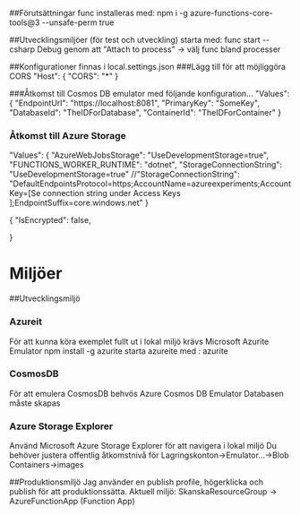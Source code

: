 ﻿
##Förutsättningar
func installeras med: npm i -g azure-functions-core-tools@3 --unsafe-perm true

##Utvecklingsmiljöer (för test och utveckling)
starta med: func start --csharp
Debug genom att "Attach to process" -> välj func bland processer

##Konfigurationer finnas i local.settings.json
###Lägg till för att möjliggöra CORS
  "Host": {
    "CORS": "*"
  }

###Åtkomst till Cosmos DB emulator med följande konfiguration...
  "Values": {
    "EndpointUrl": "https://localhost:8081",
    "PrimaryKey": "SomeKey",
    "DatabaseId": "TheIDForDatabase",
    "ContainerId": "TheIDForContainer"
  }
  
### Åtkomst till Azure Storage
  "Values": {
    "AzureWebJobsStorage": "UseDevelopmentStorage=true",
    "FUNCTIONS_WORKER_RUNTIME": "dotnet",
    "StorageConnectionString": "UseDevelopmentStorage=true"
    //"StorageConnectionString": "DefaultEndpointsProtocol=https;AccountName=azureexperiments;AccountKey=[Se connection string under Access Keys ];EndpointSuffix=core.windows.net"
  }


  {
  "IsEncrypted": false,
  
}

# Miljöer
##Utvecklingsmiljö

### Azureit
För att kunna köra exemplet fullt ut i lokal miljö krävs Microsoft Azurite Emulator
npm install -g azurite
starta azureite med : azurite

### CosmosDB
För att emulera CosmosDB behvös Azure Cosmos DB Emulator
Databasen måste skapas 

### Azure Storage Explorer
Använd Microsoft Azure Storage Explorer för att navigera i lokal miljö
Du behöver justera offentlig åtkomstnivå för Lagringskonton->Emulator...->Blob Containers->images 


##Produktionsmiljö 
Jag använder en publish profile, högerklicka och publish för att produktionssätta.
Aktuell miljö: SkanskaResourceGroup -> AzureFunctionApp (Function App)



